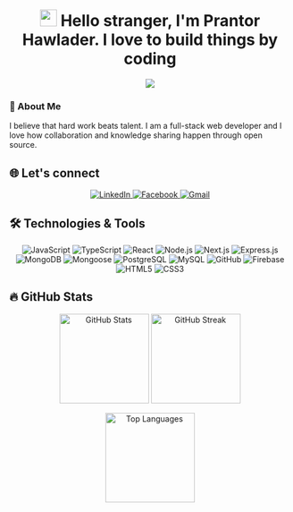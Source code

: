 <h1 align="center">
  <img src="https://media.giphy.com/media/hvRJCLFzcasrR4ia7z/giphy.gif" width="30px">
 Hello stranger, I'm Prantor Hawlader. I love to build things by coding
</h1>

<p align="center">
  <img src="https://readme-typing-svg.herokuapp.com?font=Roboto&color=%235000CE&size=35&center=true&vCenter=true&lines=Full+Stack+Web+Developer;Always+Love+To+Explore+New+Things!" />
</p>

### 👋 About Me
I believe that hard work beats talent. I am a full-stack web developer and I love how collaboration and knowledge sharing happen through open source.

## 🌐 Let's connect
<p align="center">
  <a href="https://www.linkedin.com/in/prantor-hawlader/">
    <img src="https://img.icons8.com/color/48/000000/linkedin-circled--v1.png" alt="LinkedIn" />
  </a>
  <a href="https://www.facebook.com/prantor.azijul/">
    <img src="https://img.icons8.com/color/48/000000/facebook.png" alt="Facebook" />
  </a>

  
  <a href="mailto:prantor502@gmail.com" target="_blank">
    <img src="https://img.icons8.com/color/48/000000/gmail.png" alt="Gmail" />
  </a>
  </a>
</p>

## 🛠 Technologies & Tools 
<p align="center">
  <img src="https://img.icons8.com/color/48/000000/javascript.png" alt="JavaScript"/>
  <img src="https://img.icons8.com/color/48/000000/typescript.png" alt="TypeScript"/>
  <img src="https://img.icons8.com/ultraviolet/48/000000/react.png" alt="React"/>
  <img src="https://img.icons8.com/fluency/48/000000/node-js.png" alt="Node.js"/>
  <img src="https://img.icons8.com/color/48/000000/nextjs.png" alt="Next.js"/>
  <img src="https://img.icons8.com/color/48/000000/express.png" alt="Express.js"/>
  <img src="https://img.icons8.com/color/48/000000/mongodb.png" alt="MongoDB"/>
  <img src="https://img.icons8.com/color/48/000000/mongoose.png" alt="Mongoose"/>
  <img src="https://img.icons8.com/color/48/000000/postgreesql.png" alt="PostgreSQL"/>
  <img src="https://img.icons8.com/color/48/000000/mysql.png" alt="MySQL"/>
  <img src="https://img.icons8.com/color/48/000000/github.png" alt="GitHub"/>
  <img src="https://img.icons8.com/color/48/000000/firebase.png" alt="Firebase"/>
  <img src="https://img.icons8.com/color/48/000000/html-5.png" alt="HTML5"/>
  <img src="https://img.icons8.com/color/48/000000/css3.png" alt="CSS3"/>
</p>


## 🔥 GitHub Stats

<p align="center">
  <img src="https://github-readme-stats.vercel.app/api?username=Prantor-Hawlader&show_icons=true&theme=github_dark&count_private=true&hide_border=true" alt="GitHub Stats" height="160px"/>
  <img src="https://github-readme-streak-stats.herokuapp.com?user=Prantor-Hawlader&theme=github-dark-blue&hide_border=true" alt="GitHub Streak" height="160px"/>
</p>

<p align="center">
  <img src="https://github-readme-stats.vercel.app/api/top-langs/?username=Prantor-Hawlader&layout=compact&theme=github_dark&hide_border=true" alt="Top Languages" height="160px"/>
</p>


